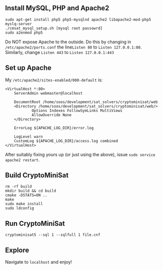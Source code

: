 Install MySQL, PHP and Apache2
------

```
sudo apt-get install php5 php5-mysqlnd apache2 libapache2-mod-php5 myslq-server
./cmsat_mysql_setup.sh [mysql root passowrd]
sudo a2enmod php5
```

Do NOT expose Apache to the outside. Do this by changing in `/etc/apache2/ports.conf` the line`Listen 80` to `Listen 127.0.0.1:80`. Similarly, change `Listen 443` to `Listen 127.0.0.1:443`

Set up Apache
------
My `/etc/apache2/sites-enabled/000-default` is:

```
<VirtualHost *:80>
    ServerAdmin webmaster@localhost

    DocumentRoot /home/soos/development/sat_solvers/cryptominisat/web  
    <Directory /home/soos/development/sat_solvers/cryptominisat/web/>
            Options Indexes FollowSymLinks MultiViews
            AllowOverride None
    </Directory>

    ErrorLog ${APACHE_LOG_DIR}/error.log

    LogLevel warn
    CustomLog ${APACHE_LOG_DIR}/access.log combined
</VirtualHost>
```

After suitably fixing yours up (or just using the above), issue `sudo service apache2 restart`.

Build CryptoMiniSat
------

```
rm -rf build
mkdir build && cd build
cmake -DSTATS=ON ..
make
sudo make install
sudo ldconfig
```

Run CryptoMiniSat
------

```
cryptominisat5 --sql 1 --sqlfull 1 file.cnf
```

Explore
-------

Navigate to `localhost` and enjoy!
